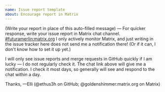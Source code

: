 ```yaml
---
name: Issue report template
about: Encourage report in Matrix
---
```

(Write your report in place of this auto-filled message) — For quicker response, write your issue report in Matrix chat channel. [#futuramerlin:matrix.org](https://matrix.to/#/%23futuramerlin:matrix.org) I only actively monitor Matrix, and just writing in the issue tracker here does not send me a notification there! (Or if it can, I don't know how to set it up yet.)

I will only see issue reports and merge requests in GitHub quickly if I am lucky — I do not regularly check it. The chat link above will give me a notification. I check it most days, so generally will see and respond to the chat within a day.

Thanks,
—Elli (@ethus3h on GitHub; @goldenshimmer:matrix.org on Matrix)
